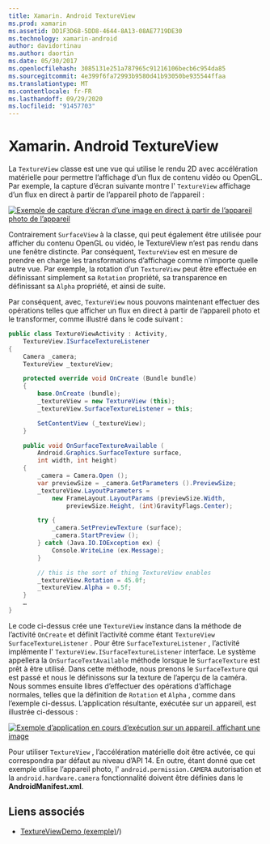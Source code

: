 ```yaml
---
title: Xamarin. Android TextureView
ms.prod: xamarin
ms.assetid: DD1F3D68-5DD8-4644-8A13-08AE7719DE30
ms.technology: xamarin-android
author: davidortinau
ms.author: daortin
ms.date: 05/30/2017
ms.openlocfilehash: 3085131e251a787965c91216106becb6c954da85
ms.sourcegitcommit: 4e399f6fa72993b9580d41b93050be935544ffaa
ms.translationtype: MT
ms.contentlocale: fr-FR
ms.lasthandoff: 09/29/2020
ms.locfileid: "91457703"
---
```

# <a name="xamarinandroid-textureview"></a>Xamarin. Android TextureView

La `TextureView` classe est une vue qui utilise le rendu 2D avec accélération matérielle pour permettre l’affichage d’un flux de contenu vidéo ou OpenGL. Par exemple, la capture d’écran suivante montre l' `TextureView` affichage d’un flux en direct à partir de l’appareil photo de l’appareil :

[![Exemple de capture d’écran d’une image en direct à partir de l’appareil photo de l’appareil](texture-view-images/22-textureviewcamera.png)](texture-view-images/22-textureviewcamera.png#lightbox)

Contrairement `SurfaceView` à la classe, qui peut également être utilisée pour afficher du contenu OpenGL ou vidéo, le TextureView n’est pas rendu dans une fenêtre distincte.
Par conséquent, `TextureView` est en mesure de prendre en charge les transformations d’affichage comme n’importe quelle autre vue. Par exemple, la rotation d’un `TextureView` peut être effectuée en définissant simplement sa `Rotation` propriété, sa transparence en définissant sa `Alpha` propriété, et ainsi de suite.

Par conséquent, avec, `TextureView` nous pouvons maintenant effectuer des opérations telles que afficher un flux en direct à partir de l’appareil photo et le transformer, comme illustré dans le code suivant :

```csharp
public class TextureViewActivity : Activity,
    TextureView.ISurfaceTextureListener
{
    Camera _camera;
    TextureView _textureView;

    protected override void OnCreate (Bundle bundle)
    {
        base.OnCreate (bundle);
        _textureView = new TextureView (this);
        _textureView.SurfaceTextureListener = this;

        SetContentView (_textureView);
    }

    public void OnSurfaceTextureAvailable (
        Android.Graphics.SurfaceTexture surface,
        int width, int height)
    {
        _camera = Camera.Open ();
        var previewSize = _camera.GetParameters ().PreviewSize;
        _textureView.LayoutParameters =
            new FrameLayout.LayoutParams (previewSize.Width,
                previewSize.Height, (int)GravityFlags.Center);

        try {
            _camera.SetPreviewTexture (surface);
            _camera.StartPreview ();
        } catch (Java.IO.IOException ex) {
            Console.WriteLine (ex.Message);
        }

        // this is the sort of thing TextureView enables
        _textureView.Rotation = 45.0f;
        _textureView.Alpha = 0.5f;
    }
    …
}
```

Le code ci-dessus crée une `TextureView` instance dans la méthode de l’activité `OnCreate` et définit l’activité comme étant `TextureView` `SurfaceTextureListener` . Pour être `SurfaceTextureListener` , l’activité implémente l' `TextureView.ISurfaceTextureListener` interface. Le système appellera la `OnSurfaceTextAvailable` méthode lorsque le `SurfaceTexture` est prêt à être utilisé. Dans cette méthode, nous prenons le `SurfaceTexture` qui est passé et nous le définissons sur la texture de l’aperçu de la caméra. Nous sommes ensuite libres d’effectuer des opérations d’affichage normales, telles que la définition de `Rotation` et `Alpha` , comme dans l’exemple ci-dessus. L’application résultante, exécutée sur un appareil, est illustrée ci-dessous :

[![Exemple d’application en cours d’exécution sur un appareil, affichant une image](texture-view-images/17-textureviewdemo.png)](texture-view-images/17-textureviewdemo.png#lightbox)

Pour utiliser `TextureView` , l’accélération matérielle doit être activée, ce qui correspondra par défaut au niveau d’API 14. En outre, étant donné que cet exemple utilise l’appareil photo, l' `android.permission.CAMERA` autorisation et la `android.hardware.camera` fonctionnalité doivent être définies dans le **AndroidManifest.xml**.

## <a name="related-links"></a>Liens associés

- [TextureViewDemo (exemple)](/samples/xamarin/monodroid-samples/textureviewdemo)/)